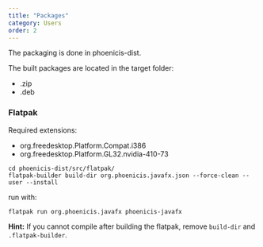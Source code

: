 ```yaml
---
title: "Packages"
category: Users
order: 2
---
```


The packaging is done in phoenicis-dist. 

The built packages are located in the target folder:
- .zip
- .deb


### Flatpak
Required extensions:
- org.freedesktop.Platform.Compat.i386
- org.freedesktop.Platform.GL32.nvidia-410-73

```
cd phoenicis-dist/src/flatpak/
flatpak-builder build-dir org.phoenicis.javafx.json --force-clean --user --install
```
run with:
```
flatpak run org.phoenicis.javafx phoenicis-javafx
```
**Hint:** If you cannot compile after building the flatpak, remove `build-dir` and `.flatpak-builder`.
